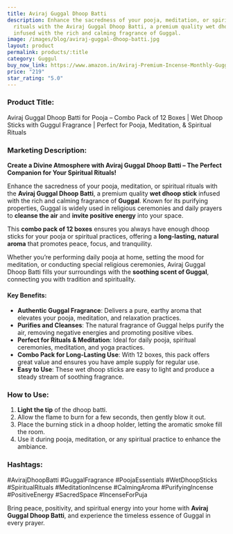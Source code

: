 ```yaml
---
title: Aviraj Guggal Dhoop Batti
description: Enhance the sacredness of your pooja, meditation, or spiritual
  rituals with the Aviraj Guggal Dhoop Batti, a premium quality wet dhoop stick
  infused with the rich and calming fragrance of Guggal.
image: /images/blog/aviraj-guggal-dhoop-batti.jpg
layout: product
permalink: products/:title
category: Guggul
buy_now_link: https://www.amazon.in/Aviraj-Premium-Incense-Monthly-Guggul/dp/B07YQM7XYZ/ref=sr_1_94?crid=274T8B0U72I18&tag=ayushmonk-21
price: "219"
star_rating: "5.0"
---
```

### Product Title:
Aviraj Guggal Dhoop Batti for Pooja – Combo Pack of 12 Boxes | Wet Dhoop Sticks with Guggul Fragrance | Perfect for Pooja, Meditation, & Spiritual Rituals

### Marketing Description:

**Create a Divine Atmosphere with Aviraj Guggal Dhoop Batti – The Perfect Companion for Your Spiritual Rituals!**

Enhance the sacredness of your pooja, meditation, or spiritual rituals with the **Aviraj Guggal Dhoop Batti**, a premium quality **wet dhoop stick** infused with the rich and calming fragrance of **Guggal**. Known for its purifying properties, Guggal is widely used in religious ceremonies and daily prayers to **cleanse the air** and **invite positive energy** into your space. 

This **combo pack of 12 boxes** ensures you always have enough dhoop sticks for your pooja or spiritual practices, offering a **long-lasting, natural aroma** that promotes peace, focus, and tranquility.

Whether you’re performing daily pooja at home, setting the mood for meditation, or conducting special religious ceremonies, Aviraj Guggal Dhoop Batti fills your surroundings with the **soothing scent of Guggal**, connecting you with tradition and spirituality.

#### **Key Benefits:**
- **Authentic Guggal Fragrance**: Delivers a pure, earthy aroma that elevates your pooja, meditation, and relaxation practices.
- **Purifies and Cleanses**: The natural fragrance of Guggal helps purify the air, removing negative energies and promoting positive vibes.
- **Perfect for Rituals & Meditation**: Ideal for daily pooja, spiritual ceremonies, meditation, and yoga practices.
- **Combo Pack for Long-Lasting Use**: With 12 boxes, this pack offers great value and ensures you have ample supply for regular use.
- **Easy to Use**: These wet dhoop sticks are easy to light and produce a steady stream of soothing fragrance.

### **How to Use:**

1. **Light the tip** of the dhoop batti.
2. Allow the flame to burn for a few seconds, then gently blow it out.
3. Place the burning stick in a dhoop holder, letting the aromatic smoke fill the room.
4. Use it during pooja, meditation, or any spiritual practice to enhance the ambiance.

### **Hashtags:**

#AvirajDhoopBatti #GuggalFragrance #PoojaEssentials #WetDhoopSticks #SpiritualRituals #MeditationIncense #CalmingAroma #PurifyingIncense #PositiveEnergy #SacredSpace #IncenseForPuja

Bring peace, positivity, and spiritual energy into your home with **Aviraj Guggal Dhoop Batti**, and experience the timeless essence of Guggal in every prayer.
